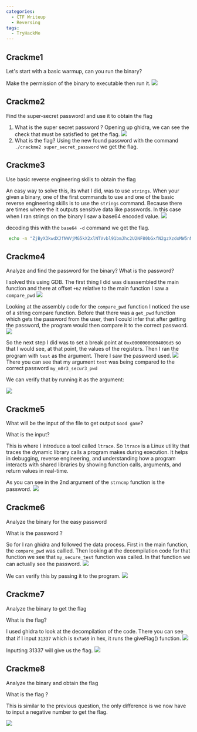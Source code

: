 ```yaml
---
categories:
  - CTF Writeup
  - Reversing
tags:
  - TryHackMe
---
```


## Crackme1
Let's start with a basic warmup, can you run the binary?

Make the permission of the binary to executable then run it. 
![](https://i.imgur.com/pb5Dtvg.png)
## Crackme2
Find the super-secret password! and use it to obtain the flag
1. What is the super secret password ?
   Opening up ghidra, we can see the check that must be satisfied to get the flag. 
   ![](https://i.imgur.com/EY65huw.png)
2. What is the flag?
   Using the new found password with the command `./crackme2 super_secret_password` we get the flag. 

## Crackme3
Use basic reverse engineering skills to obtain the flag

An easy way to solve this, its what I did, was to use `strings`. When your given a binary, one of the first commands to use and one of the basic reverse engineering skills is to use the `strings` command. Because there are times where the it outputs sensitive data like passwords. In this case when I ran strings on the binary I saw a base64 encoded value. 
![](https://i.imgur.com/vb4O8pR.png)

decoding this with the `base64 -d` command we get the flag. 
```bash
 echo -n "ZjByX3kwdXJfNWVjMG5kX2xlNTVvbl91bmJhc2U2NF80bGxfN2gzXzdoMW5nNQ==" | base64 -d
```

## Crackme4
Analyze and find the password for the binary?
What is the password?

I solved this using GDB. The first thing I did was disassembled the main function and there at offset `+62` relative to the main function I saw a `compare_pwd`
![](https://i.imgur.com/oeCnzBW.png)

Looking at the assembly code for the `compare_pwd` function I noticed the use of a string compare function.  Before that there was a `get_pwd` function which gets the password from the user, then I could infer that after getting the password, the program would then compare it to the correct password.
![](https://i.imgur.com/PG1akRj.png)

So the next step I did was to set a break point at `0xx00000000004006d5` so that I would see, at that point, the values of the registers. Then I ran the program with `test` as the argument. There I saw the password used. 
![](https://i.imgur.com/HGZUR7t.png)
There you can see that my argument `test` was being compared to the correct password `my_m0r3_secur3_pwd`

We can verify that by running it as the argument:

![](https://i.imgur.com/JT0P9D4.png)

## Crackme5
What will be the input of the file to get output `Good game`?

What is the input?

This is where I introduce a tool called `ltrace`. So `ltrace` is a Linux utility that traces the dynamic library calls a program makes during execution. It helps in debugging, reverse engineering, and understanding how a program interacts with shared libraries by showing function calls, arguments, and return values in real-time.

As you can see in the 2nd argument of the `strncmp` function is the password. 
![](https://i.imgur.com/PSZgAGO.png)

## Crackme6
Analyze the binary for the easy password

What is the password ?

So for I ran ghidra and followed the data process. First in the main function, the `compare_pwd` was callled. Then looking at the decompilation code for that function we see that `my_secure_test` function was called. In that function we can actually see the password. 
![](https://i.imgur.com/VCHGqYV.png)

We can verify this by passing it to the program. 
![](https://i.imgur.com/vU0SPDf.png)
## Crackme7
Analyze the binary to get the flag

What is the flag?

I used ghidra to look at the decompilation of the code. There you can see that if I input `31337` which is `0x7a69` in hex, it runs the giveFlag() function. 
![](https://i.imgur.com/Q8zQqjT.png)

Inputting 31337 will give us the flag. 
![](https://i.imgur.com/hrwz3y5.png)

## Crackme8
Analyze the binary and obtain the flag

What is the flag ?

This is similar to the previous question, the only difference is we now have to input a negative number to get the flag. 

![](https://i.imgur.com/PprQ48f.png)
